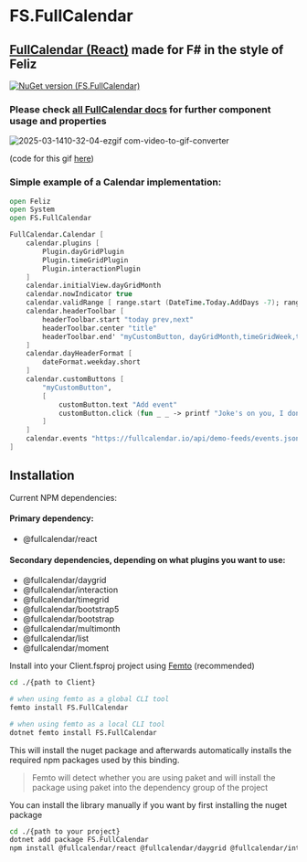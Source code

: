 # FS.FullCalendar

## [FullCalendar (React)](https://fullcalendar.io/demos) made for F# in the style of Feliz

[![NuGet version (FS.FullCalendar)](https://img.shields.io/nuget/v/FS.FullCalendar.svg?style=flat-square)](https://www.nuget.org/packages/FS.FullCalendar/)

### Please check [all FullCalendar docs](https://fullcalendar.io/docs#toc) for further component usage and properties

![2025-03-1410-32-04-ezgif com-video-to-gif-converter](https://github.com/user-attachments/assets/20289af4-fecc-40eb-9bc7-2b546dcab413)

(code for this gif [here](https://github.com/sydsutton/FS.FluentUI/wiki/FullCalendar-Calendar--Draggable))

### Simple example of a Calendar implementation:

```fsharp
open Feliz
open System
open FS.FullCalendar

FullCalendar.Calendar [
    calendar.plugins [
        Plugin.dayGridPlugin
        Plugin.timeGridPlugin
        Plugin.interactionPlugin
    ]
    calendar.initialView.dayGridMonth
    calendar.nowIndicator true
    calendar.validRange [ range.start (DateTime.Today.AddDays -7); range.end' (DateTime.Today.AddDays 7)]
    calendar.headerToolbar [
        headerToolbar.start "today prev,next"
        headerToolbar.center "title"
        headerToolbar.end' "myCustomButton, dayGridMonth,timeGridWeek,timeGridDay,list"
    ]
    calendar.dayHeaderFormat [
        dateFormat.weekday.short
    ]
    calendar.customButtons [
        "myCustomButton",
        [
            customButton.text "Add event"
            customButton.click (fun _ _ -> printf "Joke's on you, I don't do anything")
        ]
    ]
    calendar.events "https://fullcalendar.io/api/demo-feeds/events.json?start=2/23/2025&end=4/5/2025"
]
```

## Installation

Current NPM dependencies:
#### Primary dependency:
* @fullcalendar/react

#### Secondary dependencies, depending on what plugins you want to use:
* @fullcalendar/daygrid
* @fullcalendar/interaction
* @fullcalendar/timegrid
* @fullcalendar/bootstrap5
* @fullcalendar/bootstrap
* @fullcalendar/multimonth
* @fullcalendar/list
* @fullcalendar/moment

Install into your Client.fsproj project using [Femto](https://github.com/Zaid-Ajaj/Femto) (recommended)
```bash
cd ./{path to Client}

# when using femto as a global CLI tool
femto install FS.FullCalendar

# when using femto as a local CLI tool
dotnet femto install FS.FullCalendar
```
This will install the nuget package and afterwards automatically installs the required npm packages used by this binding.

> Femto will detect whether you are using paket and will install the package using paket into the dependency group of the project

You can install the library manually if you want by first installing the nuget package
```bash
cd ./{path to your project}
dotnet add package FS.FullCalendar
npm install @fullcalendar/react @fullcalendar/daygrid @fullcalendar/interaction @fullcalendar/timegrid @fullcalendar/bootstrap5 @fullcalendar/bootstrap @fullcalendar/multimonth @fullcalendar/list @fullcalendar/moment
```

